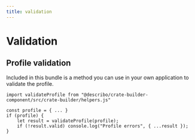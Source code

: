 ```yaml
---
title: validation
---
```


# Validation

## Profile validation

Included in this bundle is a method you can use in your own application to validate the profile.

```JS
import validateProfile from "@describo/crate-builder-component/src/crate-builder/helpers.js"

const profile = { ... }
if (profile) {
    let result = validateProfile(profile);
    if (!result.valid) console.log("Profile errors", { ...result });
}
```
